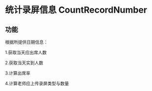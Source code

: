 # 统计录屏信息 CountRecordNumber

## 功能 
根据所提供日期信息：
 
1.获取当天应出席人数
 
2.获取当天实到人数
 
3.计算出席率
 
4.计算老师应上传录屏类型与数量
